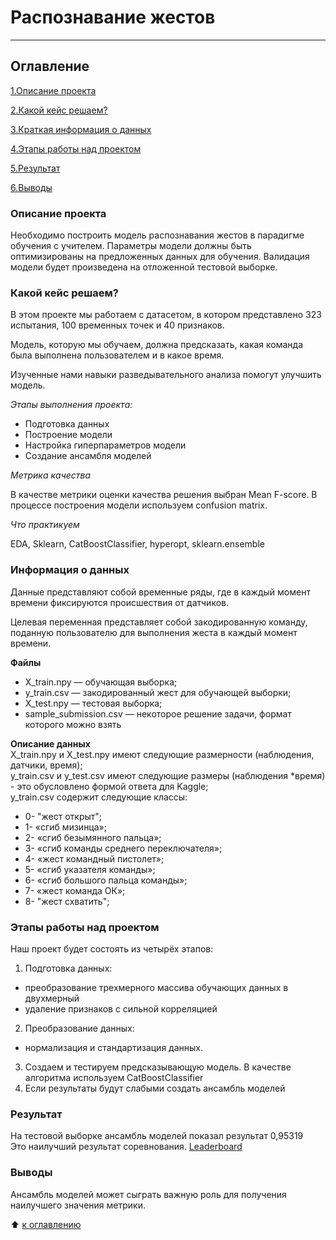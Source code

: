 # Распознавание жестов
------ 
## Оглавление

[1.Описание проекта](https://github.com/PavelNovikov888/portfolio/tree/master/Kaggle/%D0%A0%D0%B0%D1%81%D0%BF%D0%BE%D0%B7%D0%BD%D0%B0%D0%B2%D0%B0%D0%BD%D0%B8%D0%B5%20%D0%B6%D0%B5%D1%81%D1%82%D0%BE%D0%B2#%D0%BE%D0%BF%D0%B8%D1%81%D0%B0%D0%BD%D0%B8%D0%B5-%D0%BF%D1%80%D0%BE%D0%B5%D0%BA%D1%82%D0%B0)

[2.Какой кейс решаем?](https://github.com/PavelNovikov888/portfolio/tree/master/Kaggle/%D0%A0%D0%B0%D1%81%D0%BF%D0%BE%D0%B7%D0%BD%D0%B0%D0%B2%D0%B0%D0%BD%D0%B8%D0%B5%20%D0%B6%D0%B5%D1%81%D1%82%D0%BE%D0%B2#%D0%BA%D0%B0%D0%BA%D0%BE%D0%B9-%D0%BA%D0%B5%D0%B9%D1%81-%D1%80%D0%B5%D1%88%D0%B0%D0%B5%D0%BC)

[3.Краткая информация о данных](https://github.com/PavelNovikov888/portfolio/tree/master/Kaggle/%D0%A0%D0%B0%D1%81%D0%BF%D0%BE%D0%B7%D0%BD%D0%B0%D0%B2%D0%B0%D0%BD%D0%B8%D0%B5%20%D0%B6%D0%B5%D1%81%D1%82%D0%BE%D0%B2#%D0%B8%D0%BD%D1%84%D0%BE%D1%80%D0%BC%D0%B0%D1%86%D0%B8%D1%8F-%D0%BE-%D0%B4%D0%B0%D0%BD%D0%BD%D1%8B%D1%85)

[4.Этапы работы над проектом](https://github.com/PavelNovikov888/portfolio/tree/master/Kaggle/%D0%A0%D0%B0%D1%81%D0%BF%D0%BE%D0%B7%D0%BD%D0%B0%D0%B2%D0%B0%D0%BD%D0%B8%D0%B5%20%D0%B6%D0%B5%D1%81%D1%82%D0%BE%D0%B2#%D1%8D%D1%82%D0%B0%D0%BF%D1%8B-%D1%80%D0%B0%D0%B1%D0%BE%D1%82%D1%8B-%D0%BD%D0%B0%D0%B4-%D0%BF%D1%80%D0%BE%D0%B5%D0%BA%D1%82%D0%BE%D0%BC) 

[5.Результат](https://github.com/PavelNovikov888/portfolio/tree/master/Kaggle/%D0%A0%D0%B0%D1%81%D0%BF%D0%BE%D0%B7%D0%BD%D0%B0%D0%B2%D0%B0%D0%BD%D0%B8%D0%B5%20%D0%B6%D0%B5%D1%81%D1%82%D0%BE%D0%B2#%D1%80%D0%B5%D0%B7%D1%83%D0%BB%D1%8C%D1%82%D0%B0%D1%82)  

[6.Выводы](https://github.com/PavelNovikov888/portfolio/tree/master/Kaggle/%D0%A0%D0%B0%D1%81%D0%BF%D0%BE%D0%B7%D0%BD%D0%B0%D0%B2%D0%B0%D0%BD%D0%B8%D0%B5%20%D0%B6%D0%B5%D1%81%D1%82%D0%BE%D0%B2#%D0%B2%D1%8B%D0%B2%D0%BE%D0%B4%D1%8B)


### Описание проекта
Необходимо построить модель распознавания жестов в парадигме обучения с учителем.
Параметры модели должны быть оптимизированы на предложенных данных для обучения.
Валидация модели будет произведена на отложенной тестовой выборке.

### Какой кейс решаем?
 В этом проекте мы работаем с датасетом, в котором  представлено 323 испытания, 100 временных точек и 40 признаков. 
 
 Модель, которую мы обучаем, должна предсказать, какая команда была выполнена пользователем и в какое время. 
 
 Изученные нами навыки разведывательного анализа помогут улучшить модель.

*Этапы выполнения проекта:*

- Подготовка данных
- Построение модели
- Настройка гиперпараметров модели
- Создание ансамбля моделей

*Метрика качества*

В качестве метрики оценки качества решения выбран Mean F-score. В процессе построения модели используем confusion matrix.

*Что практикуем*

EDA, Sklearn, CatBoostClassifier, hyperopt, sklearn.ensemble

### Информация о данных

Данные представляют собой временные ряды, где в каждый момент времени фиксируются происшествия от датчиков.  

Целевая переменная представляет собой закодированную команду, поданную пользователю для выполнения жеста в каждый момент времени.  

**Файлы**  
- X_train.npy — обучающая выборка;  
- y_train.csv — закодированный жест для обучающей выборки;  
- X_test.npy — тестовая выборка;  
- sample_submission.csv — некоторое решение задачи, формат которого можно взять
  
**Описание данных**  
X_train.npy и X_test.npy имеют следующие размерности (наблюдения, датчики, время);  
y_train.csv и y_test.csv имеют следующие размеры (наблюдения *время) - это обусловлено формой ответа для Kaggle;  
y_train.csv содержит следующие классы:  
- 0- "жест открыт";  
- 1- «сгиб мизинца»;  
- 2- «сгиб безымянного пальца»;  
- 3- «сгиб команды среднего переключателя»;  
- 4- «жест командный пистолет»;  
- 5- «сгиб указателя команды»;  
- 6- «сгиб большого пальца команды»;  
- 7- «жест команда ОК»;  
- 8- "жест схватить";  
  
### Этапы работы над проектом

Наш проект будет состоять из четырёх этапов:
1. Подготовка данных:
  - преобразование трехмерного массива обучающих данных в двухмерный  
  - удаление признаков с сильной корреляцией  
2. Преобразование данных:  
  - нормализация и стандартизация данных.  
3. Создаем и тестируем предсказывающую модель.
В качестве алгоритма используем CatBoostClassifier  
4. Если результаты будут слабыми создать ансамбль моделей  

### Результат

На тестовой выборке ансамбль моделей показал результат 
0,95319   
Это наилучший результат соревнования. [Leaderboard](https://www.kaggle.com/competitions/motorica-skillfactory-internship-test-task-2023-12/leaderboard)   

### Выводы
Ансамбль моделей может сыграть важную роль для получения наилучшего значения метрики.


:arrow_up: [к оглавлению](https://github.com/PavelNovikov888/portfolio/tree/master/Kaggle/%D0%A0%D0%B0%D1%81%D0%BF%D0%BE%D0%B7%D0%BD%D0%B0%D0%B2%D0%B0%D0%BD%D0%B8%D0%B5%20%D0%B6%D0%B5%D1%81%D1%82%D0%BE%D0%B2#%D0%BE%D0%B3%D0%BB%D0%B0%D0%B2%D0%BB%D0%B5%D0%BD%D0%B8%D0%B5)
